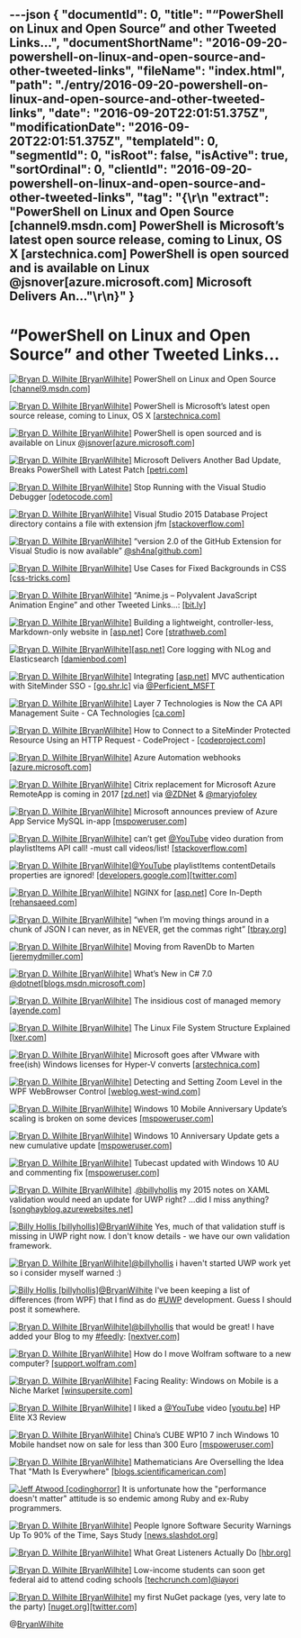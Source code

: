 ---json
{
  "documentId": 0,
  "title": "“PowerShell on Linux and Open Source” and other Tweeted Links…",
  "documentShortName": "2016-09-20-powershell-on-linux-and-open-source-and-other-tweeted-links",
  "fileName": "index.html",
  "path": "./entry/2016-09-20-powershell-on-linux-and-open-source-and-other-tweeted-links",
  "date": "2016-09-20T22:01:51.375Z",
  "modificationDate": "2016-09-20T22:01:51.375Z",
  "templateId": 0,
  "segmentId": 0,
  "isRoot": false,
  "isActive": true,
  "sortOrdinal": 0,
  "clientId": "2016-09-20-powershell-on-linux-and-open-source-and-other-tweeted-links",
  "tag": "{\r\n  \"extract\": \"PowerShell on Linux and Open Source [channel9.msdn.com] PowerShell is Microsoft’s latest open source release, coming to Linux, OS X [arstechnica.com] PowerShell is open sourced and is available on Linux @jsnover[azure.microsoft.com] Microsoft Delivers An...\"\r\n}"
}
---

# “PowerShell on Linux and Open Source” and other Tweeted Links…

[<img alt="Bryan D. Wilhite [BryanWilhite]" src="https://songhay.blob.core.windows.net/shared-social-twitter/BryanWilhite.jpeg">](http://songhayblog.azurewebsites.net/ "Bryan D. Wilhite [BryanWilhite]") PowerShell on Linux and Open Source [[channel9.msdn.com]](https://channel9.msdn.com/Blogs/hybrid-it-management/PowerShell-on-Linux-and-Open-Source)

[<img alt="Bryan D. Wilhite [BryanWilhite]" src="https://songhay.blob.core.windows.net/shared-social-twitter/BryanWilhite.jpeg">](http://songhayblog.azurewebsites.net/ "Bryan D. Wilhite [BryanWilhite]") PowerShell is Microsoft’s latest open source release, coming to Linux, OS X [[arstechnica.com]](http://arstechnica.com/information-technology/2016/08/powershell-is-microsofts-latest-open-source-release-coming-to-linux-os-x/)

[<img alt="Bryan D. Wilhite [BryanWilhite]" src="https://songhay.blob.core.windows.net/shared-social-twitter/BryanWilhite.jpeg">](http://songhayblog.azurewebsites.net/ "Bryan D. Wilhite [BryanWilhite]") PowerShell is open sourced and is available on Linux [@jsnover](http://twitter.com/jsnover)[[azure.microsoft.com]](https://azure.microsoft.com/en-us/blog/powershell-is-open-sourced-and-is-available-on-linux/)

[<img alt="Bryan D. Wilhite [BryanWilhite]" src="https://songhay.blob.core.windows.net/shared-social-twitter/BryanWilhite.jpeg">](http://songhayblog.azurewebsites.net/ "Bryan D. Wilhite [BryanWilhite]") Microsoft Delivers Another Bad Update, Breaks PowerShell with Latest Patch [[petri.com]](https://www.petri.com/microsoft-delivers-another-bad-update-breaks-powershell-latest-patch)

[<img alt="Bryan D. Wilhite [BryanWilhite]" src="https://songhay.blob.core.windows.net/shared-social-twitter/BryanWilhite.jpeg">](http://songhayblog.azurewebsites.net/ "Bryan D. Wilhite [BryanWilhite]") Stop Running with the Visual Studio Debugger [[odetocode.com]](http://odetocode.com/blogs/scott/archive/2016/08/16/stop-running-with-the-visual-studio-debugger.aspx)

[<img alt="Bryan D. Wilhite [BryanWilhite]" src="https://songhay.blob.core.windows.net/shared-social-twitter/BryanWilhite.jpeg">](http://songhayblog.azurewebsites.net/ "Bryan D. Wilhite [BryanWilhite]") Visual Studio 2015 Database Project directory contains a file with extension jfm [[stackoverflow.com]](http://stackoverflow.com/q/37704514/22944?stw=2)

[<img alt="Bryan D. Wilhite [BryanWilhite]" src="https://songhay.blob.core.windows.net/shared-social-twitter/BryanWilhite.jpeg">](http://songhayblog.azurewebsites.net/ "Bryan D. Wilhite [BryanWilhite]") “version 2.0 of the GitHub Extension for Visual Studio is now available” [@sh4na](http://twitter.com/sh4na)[[github.com]](https://github.com/blog/2232-github-extension-for-visual-studio-2-0-is-now-available)

[<img alt="Bryan D. Wilhite [BryanWilhite]" src="https://songhay.blob.core.windows.net/shared-social-twitter/BryanWilhite.jpeg">](http://songhayblog.azurewebsites.net/ "Bryan D. Wilhite [BryanWilhite]") Use Cases for Fixed Backgrounds in CSS [[css-tricks.com]](https://css-tricks.com/use-cases-fixed-backgrounds-css/)

[<img alt="Bryan D. Wilhite [BryanWilhite]" src="https://songhay.blob.core.windows.net/shared-social-twitter/BryanWilhite.jpeg">](http://songhayblog.azurewebsites.net/ "Bryan D. Wilhite [BryanWilhite]") “Anime.js – Polyvalent JavaScript Animation Engine” and other Tweeted Links…: [[bit.ly]](http://bit.ly/2bGAzjR)

[<img alt="Bryan D. Wilhite [BryanWilhite]" src="https://songhay.blob.core.windows.net/shared-social-twitter/BryanWilhite.jpeg">](http://songhayblog.azurewebsites.net/ "Bryan D. Wilhite [BryanWilhite]") Building a lightweight, controller-less, Markdown-only website in [[asp.net]](http://ASP.NET) Core [[strathweb.com]](http://www.strathweb.com/2016/08/building-a-lightweight-controller-less-markdown-only-website-in-asp-net-core/)

[<img alt="Bryan D. Wilhite [BryanWilhite]" src="https://songhay.blob.core.windows.net/shared-social-twitter/BryanWilhite.jpeg">](http://songhayblog.azurewebsites.net/ "Bryan D. Wilhite [BryanWilhite]")[[asp.net]](http://ASP.NET) Core logging with NLog and Elasticsearch [[damienbod.com]](https://damienbod.com/2016/08/20/asp-net-core-logging-with-nlog-and-elasticsearch/)

[<img alt="Bryan D. Wilhite [BryanWilhite]" src="https://songhay.blob.core.windows.net/shared-social-twitter/BryanWilhite.jpeg">](http://songhayblog.azurewebsites.net/ "Bryan D. Wilhite [BryanWilhite]") Integrating [[asp.net]](http://ASP.NET) MVC authentication with SiteMinder SSO - [[go.shr.lc]](http://go.shr.lc/2bIKwA5) via [@Perficient_MSFT](http://twitter.com/Perficient_MSFT)

[<img alt="Bryan D. Wilhite [BryanWilhite]" src="https://songhay.blob.core.windows.net/shared-social-twitter/BryanWilhite.jpeg">](http://songhayblog.azurewebsites.net/ "Bryan D. Wilhite [BryanWilhite]") Layer 7 Technologies is Now the CA API Management Suite - CA Technologies [[ca.com]](http://www.ca.com/us/lpg/layer-7-redirects.aspx#.V7ZPgCVMqRw.twitter)

[<img alt="Bryan D. Wilhite [BryanWilhite]" src="https://songhay.blob.core.windows.net/shared-social-twitter/BryanWilhite.jpeg">](http://songhayblog.azurewebsites.net/ "Bryan D. Wilhite [BryanWilhite]") How to Connect to a SiteMinder Protected Resource Using an HTTP Request - CodeProject - [[codeproject.com]](http://www.codeproject.com/Articles/80314/How-to-Connect-to-a-SiteMinder-Protected-Resource)

[<img alt="Bryan D. Wilhite [BryanWilhite]" src="https://songhay.blob.core.windows.net/shared-social-twitter/BryanWilhite.jpeg">](http://songhayblog.azurewebsites.net/ "Bryan D. Wilhite [BryanWilhite]") Azure Automation webhooks [[azure.microsoft.com]](https://azure.microsoft.com/en-us/documentation/articles/automation-webhooks/)

[<img alt="Bryan D. Wilhite [BryanWilhite]" src="https://songhay.blob.core.windows.net/shared-social-twitter/BryanWilhite.jpeg">](http://songhayblog.azurewebsites.net/ "Bryan D. Wilhite [BryanWilhite]") Citrix replacement for Microsoft Azure RemoteApp is coming in 2017 [[zd.net]](http://zd.net/2aYE0ky) via [@ZDNet](http://twitter.com/ZDNet) & [@maryjofoley](http://twitter.com/maryjofoley)

[<img alt="Bryan D. Wilhite [BryanWilhite]" src="https://songhay.blob.core.windows.net/shared-social-twitter/BryanWilhite.jpeg">](http://songhayblog.azurewebsites.net/ "Bryan D. Wilhite [BryanWilhite]") Microsoft announces preview of Azure App Service MySQL in-app [[mspoweruser.com]](http://mspoweruser.com/microsoft-announces-preview-azure-app-service-mysql-app/)

[<img alt="Bryan D. Wilhite [BryanWilhite]" src="https://songhay.blob.core.windows.net/shared-social-twitter/BryanWilhite.jpeg">](http://songhayblog.azurewebsites.net/ "Bryan D. Wilhite [BryanWilhite]") can’t get [@YouTube](http://twitter.com/YouTube) video duration from playlistItems API call! -must call videos/list! [[stackoverflow.com]](http://stackoverflow.com/questions/15596753/youtube-api-v3-how-to-get-video-durations)

[<img alt="Bryan D. Wilhite [BryanWilhite]" src="https://songhay.blob.core.windows.net/shared-social-twitter/BryanWilhite.jpeg">](http://songhayblog.azurewebsites.net/ "Bryan D. Wilhite [BryanWilhite]")[@YouTube](http://twitter.com/YouTube) playlistItems contentDetails properties are ignored! [[developers.google.com]](https://developers.google.com/youtube/v3/docs/playlistItems/list)[[twitter.com]](https://twitter.com/BryanWilhite/status/768614277427044352/photo/1)

[<img alt="Bryan D. Wilhite [BryanWilhite]" src="https://songhay.blob.core.windows.net/shared-social-twitter/BryanWilhite.jpeg">](http://songhayblog.azurewebsites.net/ "Bryan D. Wilhite [BryanWilhite]") NGINX for [[asp.net]](http://ASP.NET) Core In-Depth [[rehansaeed.com]](http://rehansaeed.com/nginx-asp-net-core-depth/)

[<img alt="Bryan D. Wilhite [BryanWilhite]" src="https://songhay.blob.core.windows.net/shared-social-twitter/BryanWilhite.jpeg">](http://songhayblog.azurewebsites.net/ "Bryan D. Wilhite [BryanWilhite]") “when I’m mov­ing things around in a chunk of JSON I can nev­er, as in NEVER, get the com­mas right” [[tbray.org]](https://www.tbray.org/ongoing/When/201x/2016/08/20/Fixing-JSON)

[<img alt="Bryan D. Wilhite [BryanWilhite]" src="https://songhay.blob.core.windows.net/shared-social-twitter/BryanWilhite.jpeg">](http://songhayblog.azurewebsites.net/ "Bryan D. Wilhite [BryanWilhite]") Moving from RavenDb to Marten [[jeremydmiller.com]](https://jeremydmiller.com/2016/08/18/moving-from-ravendb-to-marten/)

[<img alt="Bryan D. Wilhite [BryanWilhite]" src="https://songhay.blob.core.windows.net/shared-social-twitter/BryanWilhite.jpeg">](http://songhayblog.azurewebsites.net/ "Bryan D. Wilhite [BryanWilhite]") What’s New in C# 7.0 [@dotnet](http://twitter.com/dotnet)[[blogs.msdn.microsoft.com]](https://blogs.msdn.microsoft.com/dotnet/2016/08/24/whats-new-in-csharp-7-0/)

[<img alt="Bryan D. Wilhite [BryanWilhite]" src="https://songhay.blob.core.windows.net/shared-social-twitter/BryanWilhite.jpeg">](http://songhayblog.azurewebsites.net/ "Bryan D. Wilhite [BryanWilhite]") The insidious cost of managed memory [[ayende.com]](https://ayende.com/blog/175047/production-postmortem-the-insidious-cost-of-managed-memory)

[<img alt="Bryan D. Wilhite [BryanWilhite]" src="https://songhay.blob.core.windows.net/shared-social-twitter/BryanWilhite.jpeg">](http://songhayblog.azurewebsites.net/ "Bryan D. Wilhite [BryanWilhite]") The Linux File System Structure Explained [[lxer.com]](http://lxer.com/module/newswire/ext_link.php?rid=233021)

[<img alt="Bryan D. Wilhite [BryanWilhite]" src="https://songhay.blob.core.windows.net/shared-social-twitter/BryanWilhite.jpeg">](http://songhayblog.azurewebsites.net/ "Bryan D. Wilhite [BryanWilhite]") Microsoft goes after VMware with free(ish) Windows licenses for Hyper-V converts [[arstechnica.com]](http://arstechnica.com/information-technology/2016/08/microsoft-goes-after-vmware-with-freeish-windows-licenses-for-hyper-v-converts/)

[<img alt="Bryan D. Wilhite [BryanWilhite]" src="https://songhay.blob.core.windows.net/shared-social-twitter/BryanWilhite.jpeg">](http://songhayblog.azurewebsites.net/ "Bryan D. Wilhite [BryanWilhite]") Detecting and Setting Zoom Level in the WPF WebBrowser Control [[weblog.west-wind.com]](https://weblog.west-wind.com/posts/2016/Aug/22/Detecting-and-Setting-Zoom-Level-in-the-WPF-WebBrowser-Control)

[<img alt="Bryan D. Wilhite [BryanWilhite]" src="https://songhay.blob.core.windows.net/shared-social-twitter/BryanWilhite.jpeg">](http://songhayblog.azurewebsites.net/ "Bryan D. Wilhite [BryanWilhite]") Windows 10 Mobile Anniversary Update’s scaling is broken on some devices [[mspoweruser.com]](http://mspoweruser.com/windows-10-mobile-anniversary-updates-scaling-is-broken-on-some-devices/)

[<img alt="Bryan D. Wilhite [BryanWilhite]" src="https://songhay.blob.core.windows.net/shared-social-twitter/BryanWilhite.jpeg">](http://songhayblog.azurewebsites.net/ "Bryan D. Wilhite [BryanWilhite]") Windows 10 Anniversary Update gets a new cumulative update [[mspoweruser.com]](http://mspoweruser.com/windows-10-anniversary-update-gets-a-new-cumulative-update/)

[<img alt="Bryan D. Wilhite [BryanWilhite]" src="https://songhay.blob.core.windows.net/shared-social-twitter/BryanWilhite.jpeg">](http://songhayblog.azurewebsites.net/ "Bryan D. Wilhite [BryanWilhite]") Tubecast updated with Windows 10 AU and commenting fix [[mspoweruser.com]](http://mspoweruser.com/tubecast-updated-with-windows-10-au-and-commenting-fix/)

[<img alt="Bryan D. Wilhite [BryanWilhite]" src="https://songhay.blob.core.windows.net/shared-social-twitter/BryanWilhite.jpeg">](http://songhayblog.azurewebsites.net/ "Bryan D. Wilhite [BryanWilhite]") .[@billyhollis](http://twitter.com/billyhollis) my 2015 notes on XAML validation would need an update for UWP right? ...did I miss anything? [[songhayblog.azurewebsites.net]](http://songhayblog.azurewebsites.net/#/entry/songhay-studio-finally-some-flippant-remarks-about-xaml-validation)

[<img alt="Billy Hollis [billyhollis]" src="https://songhay.blob.core.windows.net/shared-social-twitter/billyhollis.jpeg">](http://billyhollis.com/ "Billy Hollis [billyhollis]")[@BryanWilhite](http://twitter.com/BryanWilhite) Yes, much of that validation stuff is missing in UWP right now. I don't know details - we have our own validation framework.

[<img alt="Bryan D. Wilhite [BryanWilhite]" src="https://songhay.blob.core.windows.net/shared-social-twitter/BryanWilhite.jpeg">](http://songhayblog.azurewebsites.net/ "Bryan D. Wilhite [BryanWilhite]")[@billyhollis](http://twitter.com/billyhollis) i haven't started UWP work yet so i consider myself warned :)

[<img alt="Billy Hollis [billyhollis]" src="https://songhay.blob.core.windows.net/shared-social-twitter/billyhollis.jpeg">](http://billyhollis.com/ "Billy Hollis [billyhollis]")[@BryanWilhite](http://twitter.com/BryanWilhite) I've been keeping a list of differences (from WPF) that I find as do [#UWP](http://twitter.com/search?q=%23UWP) development. Guess I should post it somewhere.

[<img alt="Bryan D. Wilhite [BryanWilhite]" src="https://songhay.blob.core.windows.net/shared-social-twitter/BryanWilhite.jpeg">](http://songhayblog.azurewebsites.net/ "Bryan D. Wilhite [BryanWilhite]")[@billyhollis](http://twitter.com/billyhollis) that would be great! I have added your Blog to my [#feedly](http://twitter.com/search?q=%23feedly): [[nextver.com]](http://nextver.com/site/blog/)

[<img alt="Bryan D. Wilhite [BryanWilhite]" src="https://songhay.blob.core.windows.net/shared-social-twitter/BryanWilhite.jpeg">](http://songhayblog.azurewebsites.net/ "Bryan D. Wilhite [BryanWilhite]") How do I move Wolfram software to a new computer? [[support.wolfram.com]](http://support.wolfram.com/kb/12412)

[<img alt="Bryan D. Wilhite [BryanWilhite]" src="https://songhay.blob.core.windows.net/shared-social-twitter/BryanWilhite.jpeg">](http://songhayblog.azurewebsites.net/ "Bryan D. Wilhite [BryanWilhite]") Facing Reality: Windows on Mobile is a Niche Market [[winsupersite.com]](http://winsupersite.com/windows-phone/facing-reality-windows-mobile-niche-market)

[<img alt="Bryan D. Wilhite [BryanWilhite]" src="https://songhay.blob.core.windows.net/shared-social-twitter/BryanWilhite.jpeg">](http://songhayblog.azurewebsites.net/ "Bryan D. Wilhite [BryanWilhite]") I liked a [@YouTube](http://twitter.com/YouTube) video [[youtu.be]](http://youtu.be/mxqfIPWJwBg?a) HP Elite X3 Review

[<img alt="Bryan D. Wilhite [BryanWilhite]" src="https://songhay.blob.core.windows.net/shared-social-twitter/BryanWilhite.jpeg">](http://songhayblog.azurewebsites.net/ "Bryan D. Wilhite [BryanWilhite]") China’s CUBE WP10 7 inch Windows 10 Mobile handset now on sale for less than 300 Euro [[mspoweruser.com]](http://mspoweruser.com/chinas-cube-7-inch-wp10-windows-10-mobile-handset-now-on-sale-for-less-than-300-euro/)

[<img alt="Bryan D. Wilhite [BryanWilhite]" src="https://songhay.blob.core.windows.net/shared-social-twitter/BryanWilhite.jpeg">](http://songhayblog.azurewebsites.net/ "Bryan D. Wilhite [BryanWilhite]") Mathematicians Are Overselling the Idea That "Math Is Everywhere" [[blogs.scientificamerican.com]](http://blogs.scientificamerican.com/guest-blog/mathematicians-are-overselling-the-idea-that-math-is-everywhere/?WT.mc_id=SA_FB_MATH_BLOG)

[<img alt="Jeff Atwood [codinghorror]" src="https://songhay.blob.core.windows.net/shared-social-twitter/codinghorror.png">](http://blog.codinghorror.com/ "Jeff Atwood [codinghorror]") It is unfortunate how the "performance doesn't matter" attitude is so endemic among Ruby and ex-Ruby programmers.

[<img alt="Bryan D. Wilhite [BryanWilhite]" src="https://songhay.blob.core.windows.net/shared-social-twitter/BryanWilhite.jpeg">](http://songhayblog.azurewebsites.net/ "Bryan D. Wilhite [BryanWilhite]") People Ignore Software Security Warnings Up To 90% of the Time, Says Study [[news.slashdot.org]](https://news.slashdot.org/story/16/08/17/2157254/people-ignore-software-security-warnings-up-to-90-of-the-time-says-study?utm_source=feedly1.0mainlinkanon&utm_medium=feed)

[<img alt="Bryan D. Wilhite [BryanWilhite]" src="https://songhay.blob.core.windows.net/shared-social-twitter/BryanWilhite.jpeg">](http://songhayblog.azurewebsites.net/ "Bryan D. Wilhite [BryanWilhite]") What Great Listeners Actually Do [[hbr.org]](https://hbr.org/2016/07/what-great-listeners-actually-do)

[<img alt="Bryan D. Wilhite [BryanWilhite]" src="https://songhay.blob.core.windows.net/shared-social-twitter/BryanWilhite.jpeg">](http://songhayblog.azurewebsites.net/ "Bryan D. Wilhite [BryanWilhite]") Low-income students can soon get federal aid to attend coding schools [[techcrunch.com]](https://techcrunch.com/2016/08/18/low-income-students-will-soon-be-able-to-get-federal-aid-to-attend-coding-bootcamps/)[@iayori](http://twitter.com/iayori)

[<img alt="Bryan D. Wilhite [BryanWilhite]" src="https://songhay.blob.core.windows.net/shared-social-twitter/BryanWilhite.jpeg">](http://songhayblog.azurewebsites.net/ "Bryan D. Wilhite [BryanWilhite]") my first NuGet package (yes, very late to the party) [[nuget.org]](https://www.nuget.org/packages/SonghayCore/)[[twitter.com]](https://twitter.com/BryanWilhite/status/768946970891124736/photo/1)

@[BryanWilhite](https://twitter.com/BryanWilhite)
